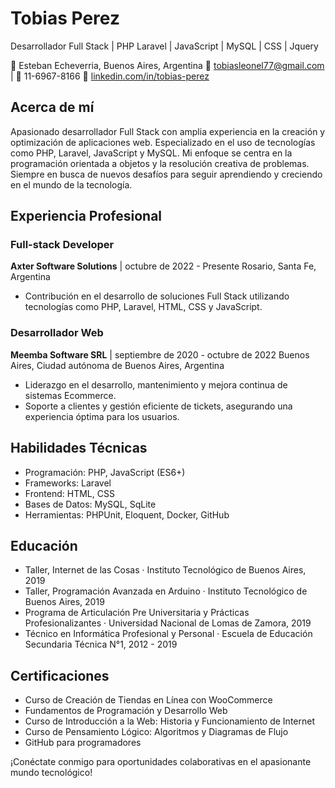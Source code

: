 # Tobias Perez
Desarrollador Full Stack | PHP Laravel | JavaScript | MySQL | CSS | Jquery

📍 Esteban Echeverria, Buenos Aires, Argentina
📧 tobiasleonel77@gmail.com | 📱 11-6967-8166
💼 [linkedin.com/in/tobias-perez](https://www.linkedin.com/in/tobias-perez)

## Acerca de mí
Apasionado desarrollador Full Stack con amplia experiencia en la creación y optimización de aplicaciones web. Especializado en el uso de tecnologías como PHP, Laravel, JavaScript y MySQL. Mi enfoque se centra en la programación orientada a objetos y la resolución creativa de problemas. Siempre en busca de nuevos desafíos para seguir aprendiendo y creciendo en el mundo de la tecnología.

## Experiencia Profesional
### Full-stack Developer
**Axter Software Solutions** | octubre de 2022 - Presente
Rosario, Santa Fe, Argentina
- Contribución en el desarrollo de soluciones Full Stack utilizando tecnologías como PHP, Laravel, HTML, CSS y JavaScript.

### Desarrollador Web
**Meemba Software SRL** | septiembre de 2020 - octubre de 2022
Buenos Aires, Ciudad autónoma de Buenos Aires, Argentina
- Liderazgo en el desarrollo, mantenimiento y mejora continua de sistemas Ecommerce.
- Soporte a clientes y gestión eficiente de tickets, asegurando una experiencia óptima para los usuarios.

## Habilidades Técnicas
- Programación: PHP, JavaScript (ES6+)
- Frameworks: Laravel
- Frontend: HTML, CSS
- Bases de Datos: MySQL, SqLite
- Herramientas: PHPUnit, Eloquent, Docker, GitHub

## Educación
- Taller, Internet de las Cosas · Instituto Tecnológico de Buenos Aires, 2019
- Taller, Programación Avanzada en Arduino · Instituto Tecnológico de Buenos Aires, 2019
- Programa de Articulación Pre Universitaria y Prácticas Profesionalizantes · Universidad Nacional de Lomas de Zamora, 2019
- Técnico en Informática Profesional y Personal · Escuela de Educación Secundaria Técnica N°1, 2012 - 2019

## Certificaciones
- Curso de Creación de Tiendas en Línea con WooCommerce
- Fundamentos de Programación y Desarrollo Web
- Curso de Introducción a la Web: Historia y Funcionamiento de Internet
- Curso de Pensamiento Lógico: Algoritmos y Diagramas de Flujo
- GitHub para programadores

¡Conéctate conmigo para oportunidades colaborativas en el apasionante mundo tecnológico!
